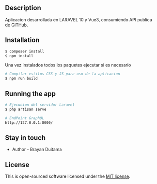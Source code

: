 ## Description

Aplicacion desarrollada en LARAVEL 10 y Vue3, consumiendo API publica de GITHub.

## Installation

```bash
$ composer install
$ npm install
```
Una vez instalados todos los paquetes ejecutar si es necesario

```bash
# Compilar estilos CSS y JS para uso de la aplicacion 
$ npm run build
```
## Running the app

```bash
# Ejecucion del servidor Laravel
$ php artisan serve

# EndPoint GraphQL
http://127.0.0.1:8000/

```


## Stay in touch

- Author - Brayan Duitama
<!-- - Website - [https://nestjs.com](https://nestjs.com/) -->
<!-- - Twitter - [@nestframework](https://twitter.com/nestframework) -->


## License

This is open-sourced software licensed under the [MIT license](https://opensource.org/licenses/MIT).
